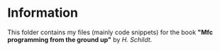 # Information
This folder contains my files (mainly code snippets) for the book **"Mfc programming from the ground up"** by *H. Schildt*.
